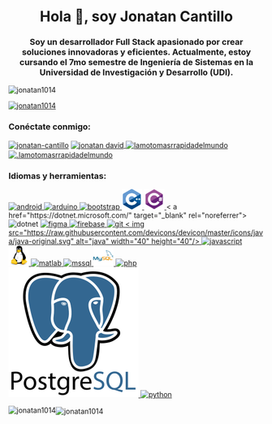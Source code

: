 <h1 align="center">Hola 👋, soy Jonatan Cantillo</h1>
<h3 align="center">Soy un desarrollador Full Stack apasionado por crear soluciones innovadoras y eficientes. Actualmente, estoy cursando el 7mo semestre de Ingeniería de Sistemas en la Universidad de Investigación y Desarrollo (UDI).</h3>

<p align="left"> <img src="https://komarev.com/ghpvc/? nombre de usuario=jonatan1014&label=Profile%20views&color=0e75b6&style=flat" alt="jonatan1014" /> </p>

<p align="left"> <a href="https://github.com/ryo-ma/github- perfil-trofeo"><img src="https://github-profile-tropico.vercel.app/?username=jonatan1014" alt="jonatan1014" /></a> </p>

<h3 align="left ">Conéctate conmigo:</h3>
<p align="left">
<a href="https://linkedin.com/in/jonatan-cantillo" target="blank"><img align="center" src="https://raw.githubusercontent.com/rahuldkjain/github-profile-readme-generator/master/src/images/icons/Social/linked-in-alt.svg" alt="jonatan-cantillo" height= "30" ancho="40" /></a>
<a href="https://fb.com/jonatan david" target="blank"><img align="center" src="https:// raw.githubusercontent.com/rahuldkjain/github-profile-readme-generator/master/src/images/icons/Social/facebook.svg" alt="jonatan david" height="30" width="40" /></ a>
<a href="https://instagram.com/lamotomasrrapidadelmundo" target="blank"><img align="center" src="https://raw.githubusercontent.com/rahuldkjain/github-profile-readme -generator/master/src/images/icons/Social/instagram.svg" alt="lamotomasrrapidadelmundo" height="30" width="40" /></a>
<a href="https://discord.gg /.lamotomasrrapidadelmundo" target="blank"><img align="center" src="https://raw.githubusercontent.com/rahuldkjain/github-profile-readme-generator/master/src/images/icons/Social/ discord.svg" alt=".lamotomasrrapidadelmundo" height="30" width="40" /></a>
</p>

<h3 align="left">Idiomas y herramientas:</h3>
<p align="left"> <a href="https://developer.android.com" target="_blank" rel="noreferrer"> <img src="https://raw.githubusercontent.com/devicons /devicon/master/icons/android/android-original-wordmark.svg" alt="android" width="40" height="40"/> </a> <a href="https://www.arduino .cc/" target="_blank" rel="noreferrer"> <img src="https://cdn.worldvectorlogo.com/logos/arduino-1.svg" alt="arduino" width="40" height= "40"/> </a> <a href="https://getbootstrap.com" target="_blank" rel="noreferrer"> <img src="https://raw.githubusercontent.com/devicons/ devicon/master/icons/bootstrap/bootstrap-plain-wordmark.svg" alt="bootstrap" width="40" height="40"/> </a> <a href="https://www.w3schools. com/cpp/" target="_blank" rel="noreferrer"> <img src="https://raw.githubusercontent.com/devicons/devicon/master/icons/cplusplus/cplusplus-original.svg" alt=" cplusplus" width="40" height="40"/> </a> <a href="https://www.w3schools.com/cs/" target="_blank" rel="noreferrer"> <img src ="https://raw.githubusercontent.com/devicons/devicon/master/icons/csharp/csharp-original.svg" alt="csharp" width="40" height="40"/> </a> < a href="https://dotnet.microsoft.com/" target="_blank" rel="noreferrer"> <img src="https://raw.githubusercontent.com/devicons/devicon/master/icons/dot -net/dot-net-original-wordmark.svg" alt="dotnet" width="40" height="40"/> </a> <a href="https://www.figma.com/" target="_blank" rel="noreferrer"> <img src="https://www.vectorlogo.zone/logos/figma/figma-icon.svg" alt="figma" width="40" height="40 "/> </a> <a href="https://firebase.google.com/" target="_blank" rel="noreferrer"> <img src="https://www.vectorlogo.zone/logos /firebase/firebase-icon.svg" alt="firebase" width="40" height="40"/> </a> <a href="https://git-scm.com/" target="_blank " rel="noreferrer"> <img src="https://www.vectorlogo.zone/logos/git-scm/git-scm-icon.svg" alt="git" width="40" height="40"/> </a> <a href="https://www.java.com" target="_blank" rel="noreferrer"> < img src="https://raw.githubusercontent.com/devicons/devicon/master/icons/java/java-original.svg" alt="java" width="40" height="40"/> </a > <a href="https://developer.mozilla.org/en-US/docs/Web/JavaScript" target="_blank" rel="noreferrer"> <img src="https://raw.githubusercontent. com/devicons/devicon/master/icons/javascript/javascript-original.svg" alt="javascript" width="40" height="40"/> </a> <a href="https://www. linux.org/" target="_blank" rel="noreferrer"> <img src="https://raw.githubusercontent.com/devicons/devicon/master/icons/linux/linux-original.svg" alt=" linux" width="40" height="40"/> </a> <a href="https://www.mathworks.com/" target="_blank" rel="noreferrer"> <img src=" https://upload.wikimedia.org/wikipedia/commons/2/21/Matlab_Logo.png" alt="matlab" width="40" height="40"/> </a> <a href="https: //www.microsoft.com/en-us/sql-server" target="_blank" rel="noreferrer"> <img src="https://www.svgrepo.com/show/303229/microsoft-sql- server-logo.svg" alt="mssql" width="40" height="40"/> </a> <a href="https://www.mysql.com/" target="_blank" rel= "noreferrer"> <img src="https://raw.githubusercontent.com/devicons/devicon/master/icons/mysql/mysql-original-wordmark.svg" alt="mysql" width="40" height=" 40"/> </a> <a href="https://www.php.net" target="_blank" rel="noreferrer"> <img src="https://raw.githubusercontent.com/devicons /devicon/master/icons/php/php-original.svg" alt="php" width="40" height="40"/> </a> <a href="https://www.postgresql.org " target="_blank" rel="noreferrer"> <img src="https://raw.githubusercontent.com/devicons/devicon/master/icons/postgresql/postgresql-original-wordmark.svg" alt="postgresql" ancho="40" alto="40"/> </a> <a href="https://www.python.org" target="_blank" rel="noreferrer"> <img src="https:/ /raw.githubusercontent.com/devicons/devicon/master/icons/python/python-original.svg" alt="python" width="40" height="40"/> </a> </p>

<p><img align="left" src="https://github-readme-stats.vercel.app/api/top-langs?username=jonatan1014&show_icons=true&locale=en&layout=compact" alt="jonatan1014" /> </p>

<p> <img align="center" src="https://github-readme-stats.vercel.app/api?username=jonatan1014&show_icons=true&locale=en" alt="jonatan1014" /> </p>
